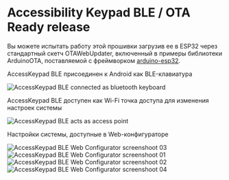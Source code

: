 # Accessibility Keypad BLE / OTA Ready release

Вы можете испытать работу этой прошивки загрузив ее в ESP32 через стандартный скетч OTAWebUpdater, включенный в примеры библиотеки ArduinoOTA, поставляемой с фреймворком [arduino-esp32](https://github.com/espressif/arduino-esp32).

AccessKeypad BLE присоединен к Android как BLE-клавиатура

![AccessKeypad BLE connected as bluetooth keyboard](https://user-images.githubusercontent.com/12827470/116542647-8ebae900-a8f5-11eb-9237-d2da0069326f.jpg)

AccessKeypad BLE доступен как Wi-Fi точка доступа для изменения настроек системы

![AccessKeypad BLE acts as access point](https://user-images.githubusercontent.com/12827470/116542781-b8741000-a8f5-11eb-840f-3ebbb12d8ce2.jpg)

Настройки системы, доступные в Web-конфигураторе

![AccessKeypad BLE Web Configurator screenshoot 03](https://user-images.githubusercontent.com/12827470/116542872-d80b3880-a8f5-11eb-8c27-2a707251d780.jpg)
![AccessKeypad BLE Web Configurator screenshoot 01](https://user-images.githubusercontent.com/12827470/116542877-d93c6580-a8f5-11eb-9367-ce0151d450b9.jpg)
![AccessKeypad BLE Web Configurator screenshoot 02](https://user-images.githubusercontent.com/12827470/116542874-d8a3cf00-a8f5-11eb-95ac-ddb6f25b9f7b.jpg)
![AccessKeypad BLE Web Configurator screenshoot 04](https://user-images.githubusercontent.com/12827470/116542869-d772a200-a8f5-11eb-8251-fe0b20cda9bd.jpg)




